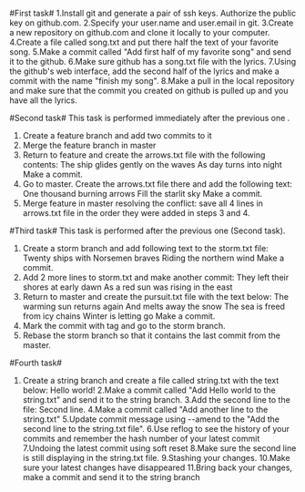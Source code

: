 #First task#
1.Install git and generate a pair of ssh keys. Authorize the public key on github.com.
2.Specify your user.name and user.email in git.
3.Create a new repository on github.com and clone it locally to your computer.
4.Create a file called song.txt and put there half the text of your favorite song.
5.Make a commit called "Add first half of my favorite song" and send it to the github.
6.Make sure github has a song.txt file with the lyrics.
7.Using the github's web interface, add the second half of the lyrics and make a commit with the name "finish my song".
8.Make a pull in the local repository and make sure that the commit you created on github is pulled up and you have all the lyrics.

#Second task#
This task is performed immediately after the previous one .
1. Create a feature branch and add two commits to it
2. Merge the feature branch in master
3. Return to feature and create the arrows.txt file with the following contents:
The ship glides gently on the waves
As day turns into night
Make a commit.
4. Go to master. Create the arrows.txt file there and add the following text:
One thousand burning arrows
Fill the starlit sky
Make a commit.
5. Merge feature in master resolving the conflict: save all 4 lines in arrows.txt file in the order they were added in steps 3 and 4.

#Third task#
This task is performed after the previous one (Second task).
1. Create a storm branch and add following text to the storm.txt file:
Twenty ships with Norsemen braves
Riding the northern wind
Make a commit.
2. Add 2 more lines to storm.txt and make another commit:
They left their shores at early dawn
As a red sun was rising in the east
3. Return to master and create the pursuit.txt file with the text below:
The warming sun returns again
And melts away the snow
The sea is freed from icy chains
Winter is letting go
Make a commit.
4. Mark the commit with tag and go to the storm branch.
5. Rebase the storm branch so that it contains the last commit from the master.

#Fourth task#
1. Create a string branch and create a file called string.txt with the text below:
Hello world!
2.Make a commit called "Add Hello world to the string.txt" and send it to the string branch.
3.Add the second line to the file:
Second line.
4.Make a commit called "Add another line to the string.txt" 
5.Update commit message using --amend to the "Add the second line to the string.txt file".
6.Use reflog to see the history of your commits and remember the hash number of your latest commit
7.Undoing the latest commit using soft reset
8.Make sure the second line is still displaying in the string.txt file.
9.Stashing your changes.
10.Make sure your latest changes have disappeared
11.Bring back your changes, make a commit and send it to the string branch